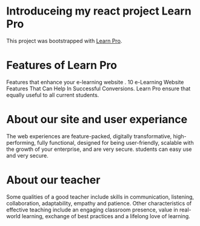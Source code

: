 # Introduceing my react project Learn Pro

This project was bootstrapped with [Learn Pro](https://learnpro-assinment.netlify.app/).

# Features of Learn Pro

Features that enhance your e-learning website . 10 e-Learning Website Features That Can Help In Successful Conversions.  Learn Pro ensure that equally useful to all current students.

# About our site and user experiance

The web experiences are feature-packed, digitally transformative, high-performing, fully functional, designed for being user-friendly, scalable with the growth of your enterprise, and are very secure. students can easy use and very secure.

# About our teacher

Some qualities of a good teacher include skills in communication, listening, collaboration, adaptability, empathy and patience. Other characteristics of effective teaching include an engaging classroom presence, value in real-world learning, exchange of best practices and a lifelong love of learning.